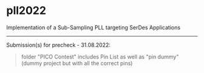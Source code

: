 # pll2022
Implementation of a Sub-Sampling PLL targeting SerDes Applications
__________________________________________________________________

Submission(s) for precheck - 31.08.2022:
> folder "PICO Contest"
> includes Pin List as well as "pin dummy"(dummy project but with all the correct pins)
